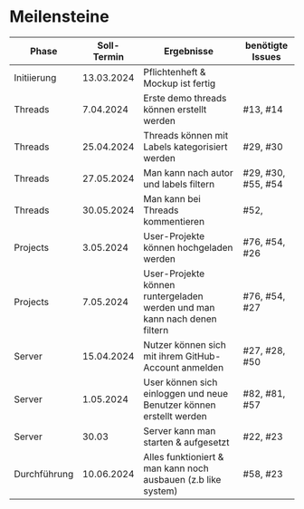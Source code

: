 # Meilensteine
|Phase| Soll-Termin |Ergebnisse|benötigte Issues|
|-----|-------------|----------|----------------|
|Initiierung| 13.03.2024  |Pflichtenheft & Mockup ist fertig|
|Threads| 7.04.2024   | Erste demo threads können erstellt werden|#13, #14|
|Threads| 25.04.2024 |Threads können mit Labels kategorisiert werden|#29, #30|
|Threads| 27.05.2024 |Man kann nach autor und labels filtern|#29, #30, #55, #54|
|Threads| 30.05.2024 |Man kann bei Threads kommentieren|#52, |
|Projects| 3.05.2024   |User-Projekte können hochgeladen werden|#76, #54, #26|
|Projects| 7.05.2024   |User-Projekte können runtergeladen werden und man kann nach denen filtern|#76, #54, #27|
|Server| 15.04.2024 |Nutzer können sich mit ihrem GitHub-Account anmelden|#27, #28, #50|
|Server| 1.05.2024   |User können sich einloggen und neue Benutzer können erstellt werden|#82, #81, #57|
|Server| 30.03   |Server kann man starten & aufgesetzt|#22, #23|
|Durchführung| 10.06.2024   |Alles funktioniert & man kann noch ausbauen (z.b like system)|#58, #23|
